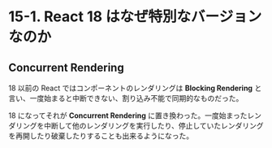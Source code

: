 # 15-1. React 18 はなぜ特別なバージョンなのか

## Concurrent Rendering

18 以前の React ではコンポーネントのレンダリングは **Blocking Rendering** と言い、一度始まると中断できない、割り込み不能で同期的なものだった。

18 になってそれが **Concurrent Rendering** に置き換わった。一度始まったレンダリングを中断して他のレンダリングを実行したり、停止していたレンダリングを再開したり破棄したりすることも出来るようになった。
